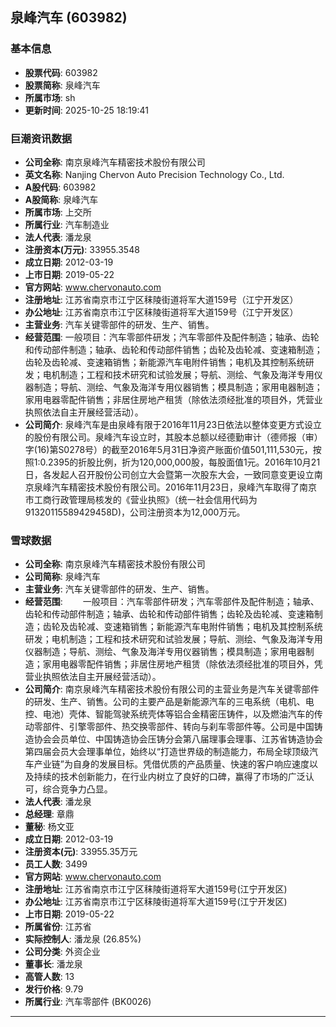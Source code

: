## 泉峰汽车 (603982)

### 基本信息

- **股票代码**: 603982
- **股票简称**: 泉峰汽车
- **所属市场**: sh
- **更新时间**: 2025-10-25 18:19:41

### 巨潮资讯数据

- **公司全称**: 南京泉峰汽车精密技术股份有限公司
- **英文名称**: Nanjing Chervon Auto Precision Technology Co., Ltd.
- **A股代码**: 603982
- **A股简称**: 泉峰汽车
- **所属市场**: 上交所
- **所属行业**: 汽车制造业
- **法人代表**: 潘龙泉
- **注册资本(万元)**: 33955.3548
- **成立日期**: 2012-03-19
- **上市日期**: 2019-05-22
- **官方网站**: www.chervonauto.com
- **注册地址**: 江苏省南京市江宁区秣陵街道将军大道159号（江宁开发区）
- **办公地址**: 江苏省南京市江宁区秣陵街道将军大道159号（江宁开发区）
- **主营业务**: 汽车关键零部件的研发、生产、销售。
- **经营范围**: 一般项目：汽车零部件研发；汽车零部件及配件制造；轴承、齿轮和传动部件制造；轴承、齿轮和传动部件销售；齿轮及齿轮减、变速箱制造；齿轮及齿轮减、变速箱销售；新能源汽车电附件销售；电机及其控制系统研发；电机制造；工程和技术研究和试验发展；导航、测绘、气象及海洋专用仪器制造；导航、测绘、气象及海洋专用仪器销售；模具制造；家用电器制造；家用电器零配件销售；非居住房地产租赁（除依法须经批准的项目外，凭营业执照依法自主开展经营活动）。
- **公司简介**: 泉峰汽车是由泉峰有限于2016年11月23日依法以整体变更方式设立的股份有限公司。泉峰汽车设立时，其股本总额以经德勤审计（德师报（审）字(16)第S0278号）的截至2016年5月31日净资产账面价值501,111,530元，按照1:0.2395的折股比例，折为120,000,000股，每股面值1元。2016年10月21日，各发起人召开股份公司创立大会暨第一次股东大会，一致同意变更设立南京泉峰汽车精密技术股份有限公司。2016年11月23日，泉峰汽车取得了南京市工商行政管理局核发的《营业执照》（统一社会信用代码为91320115589429458D)，公司注册资本为12,000万元。

### 雪球数据

- **公司全称**: 南京泉峰汽车精密技术股份有限公司
- **公司简称**: 泉峰汽车
- **主营业务**: 汽车关键零部件的研发、生产、销售。
- **经营范围**: 　　一般项目：汽车零部件研发；汽车零部件及配件制造；轴承、齿轮和传动部件制造；轴承、齿轮和传动部件销售；齿轮及齿轮减、变速箱制造；齿轮及齿轮减、变速箱销售；新能源汽车电附件销售；电机及其控制系统研发；电机制造；工程和技术研究和试验发展；导航、测绘、气象及海洋专用仪器制造；导航、测绘、气象及海洋专用仪器销售；模具制造；家用电器制造；家用电器零配件销售；非居住房地产租赁（除依法须经批准的项目外，凭营业执照依法自主开展经营活动）。
- **公司简介**: 南京泉峰汽车精密技术股份有限公司的主营业务是汽车关键零部件的研发、生产、销售。公司的主要产品是新能源汽车的三电系统（电机、电控、电池）壳体、智能驾驶系统壳体等铝合金精密压铸件，以及燃油汽车的传动零部件、引擎零部件、热交换零部件、转向与刹车零部件等。公司是中国铸造协会会员单位、中国铸造协会压铸分会第八届理事会理事、江苏省铸造协会第四届会员大会理事单位，始终以“打造世界级的制造能力，布局全球顶级汽车产业链”为自身的发展目标。凭借优质的产品质量、快速的客户响应速度以及持续的技术创新能力，在行业内树立了良好的口碑，赢得了市场的广泛认可，综合竞争力凸显。
- **法人代表**: 潘龙泉
- **总经理**: 章鼎
- **董秘**: 杨文亚
- **成立日期**: 2012-03-19
- **注册资本(元)**: 33955.35万元
- **员工人数**: 3499
- **官方网站**: www.chervonauto.com
- **注册地址**: 江苏省南京市江宁区秣陵街道将军大道159号(江宁开发区)
- **办公地址**: 江苏省南京市江宁区秣陵街道将军大道159号(江宁开发区)
- **上市日期**: 2019-05-22
- **所属省份**: 江苏省
- **实际控制人**: 潘龙泉 (26.85%)
- **公司分类**: 外资企业
- **董事长**: 潘龙泉
- **高管人数**: 13
- **发行价格**: 9.79
- **所属行业**: 汽车零部件 (BK0026)

---